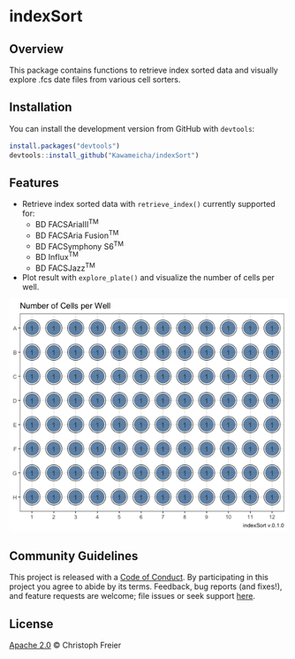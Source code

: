 # indexSort

## Overview

This package contains functions to retrieve index sorted data and visually explore .fcs date files from various cell sorters.

## Installation

You can install the development version from GitHub with `devtools`:

``` r
install.packages("devtools")
devtools::install_github("Kawameicha/indexSort")
```

## Features

* Retrieve index sorted data with `retrieve_index()` currently supported for:
  * BD FACSAriaIII<sup>TM</sup>
  * BD FACSAria Fusion<sup>TM</sup>
  * BD FACSymphony S6<sup>TM</sup>
  * BD Influx<sup>TM</sup>
  * BD FACSJazz<sup>TM</sup>
* Plot result with `explore_plate()` and visualize the number of cells per well.

![](./explore_plate.png)

## Community Guidelines

This project is released with a [Code of Conduct](https://github.com/Kawameicha/indexSort/blob/master/CODE_OF_CONDUCT.md). By participating in this project you agree to abide by its terms. Feedback, bug reports (and fixes!), and feature requests are welcome; file issues or seek support [here](http://github.com/Kawameicha/indexSort/issues).

## License

[Apache 2.0](https://opensource.org/licenses/Apache-2.0) © Christoph Freier
